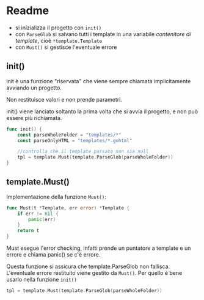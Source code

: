 # Readme

- si inizializza il progetto con `init()`
- con `ParseGlob` si salvano tutti i template in una variabile *contenitore di template*, cioè `*template.Template`
- con `Must()` si gestisce l'eventuale errore

## init()

init è una funzione "riservata" che viene sempre chiamata implicitamente avviando un progetto.

Non restituisce valori e non prende parametri.

init() viene lanciato soltanto la prima volta che si avvia il progetto, e non può essere più richiamata.

```Go
func init() {
	const parseWholeFolder = "templates/*"
	const parseOnlyHTML = "templates/*.gohtml"

	//controlla che il template parsato non sia null
	tpl = template.Must(template.ParseGlob(parseWholeFolder))
}
```

## template.Must()

Implementazione della funzione `Must()`:

```Go
func Must(t *Template, err error) *Template {
	if err != nil {
		panic(err)
	}
	return t
}
```

Must esegue l'error checking, infatti prende un puntatore a template e un errore e chiama panic() se c'è errore.

Questa funzione si assicura che template.ParseGlob non fallisca. L'eventuale errore restituito viene gestito da `Must()`.
Per quello è bene usarlo nella funzione `init()`

```Go
tpl = template.Must(template.ParseGlob(parseWholeFolder))
```
